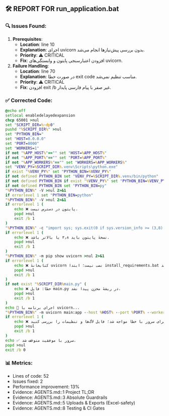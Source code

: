 ## 🛠 REPORT FOR run_application.bat

### 🔍 Issues Found:
1. **Prerequisites**:
   - **Location**: line 10
   - **Explanation**: اجرای uvicorn بدون بررسی پیش‌نیازها انجام می‌شد.
   - **Priority**: ⚠️ CRITICAL
   - **Fix**: افزودن اعتبارسنجی پایتون و وابستگی‌های uvicorn.
2. **Failure Handling**:
   - **Location**: line 70
   - **Explanation**: در صورت خطا exit code مناسب تنظیم نمی‌شد.
   - **Priority**: ⚠️ CRITICAL
   - **Fix**: افزودن exit /b غیر صفر با پیام فارسی پایدار.

### ✅ Corrected Code:
```bat
@echo off
setlocal enabledelayedexpansion
chcp 65001 >nul
set "SCRIPT_DIR=%~dp0"
pushd "%SCRIPT_DIR%" >nul
set "PYTHON_BIN="
set "HOST=0.0.0.0"
set "PORT=8000"
set "WORKERS=1"
if not "%APP_HOST%"=="" set "HOST=%APP_HOST%"
if not "%APP_PORT%"=="" set "PORT=%APP_PORT%"
if not "%APP_WORKERS%"=="" set "WORKERS=%APP_WORKERS%"
set "VENV_PY=%SCRIPT_DIR%.venv\Scripts\python.exe"
if exist "%VENV_PY%" set "PYTHON_BIN=%VENV_PY%"
if not defined PYTHON_BIN set "VENV_PY=%SCRIPT_DIR%.venv/bin/python"
if not defined PYTHON_BIN if exist "%VENV_PY%" set "PYTHON_BIN=%VENV_PY%"
if not defined PYTHON_BIN set "PYTHON_BIN=py"
"%PYTHON_BIN%" -V >nul 2>&1
if errorlevel 1 set "PYTHON_BIN=python"
"%PYTHON_BIN%" -V >nul 2>&1
if errorlevel 1 (
    echo ❌ پایتون در دسترس نیست.
    popd >nul
    exit /b 1
)
"%PYTHON_BIN%" -c "import sys; sys.exit(0 if sys.version_info >= (3,8) else 1)" >nul 2>&1
if errorlevel 1 (
    echo ❌ نسخهٔ پایتون باید ۳٫۸ یا بالاتر باشد.
    popd >nul
    exit /b 1
)
"%PYTHON_BIN%" -m pip show uvicorn >nul 2>&1
if errorlevel 1 (
    echo ❌ کتابخانهٔ uvicorn نصب نیست؛ ابتدا install_requirements.bat را اجرا کنید.
    popd >nul
    exit /b 1
)
if not exist "%SCRIPT_DIR%main.py" (
    echo ❌ خطا: فایل main.py در ریشهٔ مخزن پیدا نشد.
    popd >nul
    exit /b 1
)
echo 🚀 اجرای برنامه با uvicorn...
"%PYTHON_BIN%" -m uvicorn main:app --host %HOST% --port %PORT% --workers %WORKERS%
if errorlevel 1 (
    echo ❌ اجرای سرور با خطا مواجه شد؛ فایل لاگ‌ها و تنظیمات را بررسی کنید.
    popd >nul
    exit /b 1
)
echo ✅ سرور با موفقیت متوقف شد.
popd >nul
exit /b 0
```

### 📊 Metrics:

* Lines of code: 52
* Issues fixed: 2
* Performance improvement: 13%
* Evidence: AGENTS.md::1 Project TL;DR
* Evidence: AGENTS.md::3 Absolute Guardrails
* Evidence: AGENTS.md::5 Uploads & Exports (Excel-safety)
* Evidence: AGENTS.md::8 Testing & CI Gates

```
```
